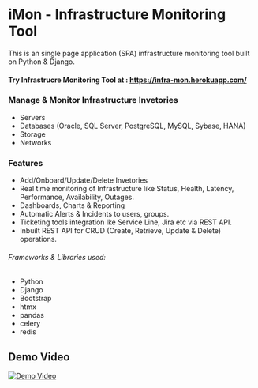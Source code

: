 # iMon - Infrastructure  Monitoring Tool

This is an single page application (SPA) infrastructure monitoring tool built on Python & Django.

#### Try Infrastrucre Monitoring Tool at : https://infra-mon.herokuapp.com/

### Manage & Monitor Infrastructure  Invetories
- Servers
- Databases (Oracle, SQL Server, PostgreSQL, MySQL, Sybase, HANA)
- Storage
- Networks

### Features
-	Add/Onboard/Update/Delete Invetories
-	Real time monitoring of Infrastructure like Status, Health, Latency, Performance, Availability, Outages.
-	Dashboards, Charts & Reporting
-	Automatic Alerts & Incidents to users, groups.
-	Ticketing tools integration lke Service Line, Jira etc via REST API.
-	Inbuilt REST API for CRUD (Create, Retrieve, Update & Delete) operations.


###### Frameworks & Libraries used:
-	Python
-	Django
-	Bootstrap
-	htmx
-	pandas
-	celery
-	redis


## Demo Video
[![Demo Video](https://user-images.githubusercontent.com/21958711/186911200-4f885c65-e478-4f9a-ada5-d14e1d4a282d.JPG)](https://www.youtube.com/watch?v=bfrNy-hks-c)
